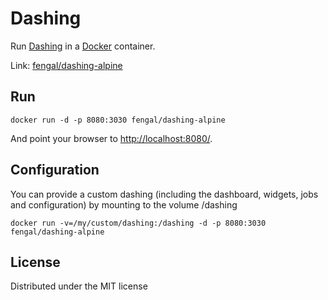 # Dashing
Run [Dashing](http://dashing.io/) in a [Docker](http://docker.io/) container.

Link: [fengal/dashing-alpine](https://registry.hub.docker.com/u/fengal/dashing-alpine/)


## Run
```docker run -d -p 8080:3030 fengal/dashing-alpine```

And point your browser to [http://localhost:8080/](http://localhost:8080/).


## Configuration
You can provide a custom dashing (including the dashboard, widgets, jobs and configuration) by mounting to the volume /dashing


```docker run -v=/my/custom/dashing:/dashing -d -p 8080:3030 fengal/dashing-alpine```

## License
Distributed under the MIT license
